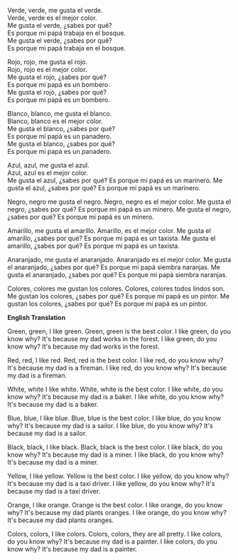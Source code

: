 Verde, verde, me gusta el verde.<br>
Verde, verde es el mejor color.<br>
Me gusta el verde, ¿sabes por qué?<br>
Es porque mi papá trabaja en el bosque.<br>
Me gusta el verde, ¿sabes por qué?<br>
Es porque mi papá trabaja en el bosque.<br>

Rojo, rojo, me gusta el rojo.<br>
Rojo, rojo es el mejor color.<br>
Me gusta el rojo, ¿sabes por qué?<br>
Es porque mi papá es un bombero.<br>
Me gusta el rojo, ¿sabes por qué?<br>
Es porque mi papá es un bombero.<br>

Blanco, blanco, me gusta el blanco.<br>
Blanco, blanco es el mejor color.<br>
Me gusta el blanco, ¿sabes por qué?<br>
Es porque mi papá es un panadero.<br>
Me gusta el blanco, ¿sabes por qué?<br>
Es porque mi papá es un panadero.<br>

Azul, azul, me gusta el azul.<br>
Azul, azul es el mejor color.<br>
Me gusta el azul, ¿sabes por qué?
Es porque mi papá es un marinero.
Me gusta el azul, ¿sabes por qué?
Es porque mi papá es un marinero.

Negro, negro me gusta el negro.
Negro, negro es el mejor color.
Me gusta el negro, ¿sabes por qué?
Es porque mi papá es un minero.
Me gusta el negro, ¿sabes por qué?
Es porque mi papá es un minero.

Amarillo, me gusta el amarillo.
Amarillo, es el mejor color.
Me gusta el amarillo, ¿sabes por qué?
Es porque mi papá es un taxista.
Me gusta el amarillo, ¿sabes por qué?
Es porque mi papá es un taxista.

Anaranjado, me gusta el anaranjado.
Anaranjado es el mejor color.
Me gusta el anaranjado, ¿sabes por qué?
Es porque mi papá siembra naranjas.
Me gusta el anaranjado, ¿sabes por qué?
Es porque mi papá siembra naranjas.

Colores, colores me gustan los colores.
Colores, colores todos lindos son.
Me gustan los colores, ¿sabes por qué?
Es porque mi papá es un pintor.
Me gustan los colores, ¿sabes por qué?
Es porque mi papá es un pintor.

**English Translation**

Green, green, I like green.
Green, green is the best color.
I like green, do you know why?
It's because my dad works in the forest.
I like green, do you know why?
It's because my dad works in the forest.

Red, red, I like red.
Red, red is the best color.
I like red, do you know why?
It's because my dad is a fireman.
I like red, do you know why?
It's because my dad is a fireman.

White, white I like white.
White, white is the best color.
I like white, do you know why?
It's because my dad is a baker.
I like white, do you know why?
It's because my dad is a baker.

Blue, blue, I like blue.
Blue, blue is the best color.
I like blue, do you know why?
It's because my dad is a sailor.
I like blue, do you know why?
It's because my dad is a sailor.

Black, black, I like black.
Black, black is the best color.
I like black, do you know why?
It's because my dad is a miner.
I like black, do you know why?
It's because my dad is a miner.

Yellow, I like yellow.
Yellow is the best color.
I like yellow, do you know why?
It's because my dad is a taxi driver.
I like yellow, do you know why?
It's because my dad is a taxi driver.

Orange, I like orange.
Orange is the best color.
I like orange, do you know why?
It's because my dad plants oranges.
I like orange, do you know why?
It's because my dad plants oranges.

Colors, colors, I like colors.
Colors, colors, they are all pretty.
I like colors, do you know why?
It's because my dad is a painter.
I like colors, do you know why?
It's because my dad is a painter.
